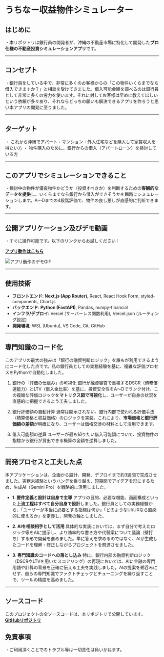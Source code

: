 # うちなー収益物件シミュレーター

## はじめに
・本リポジトリは銀行員の開発者が、沖縄の不動産市場に特化して開発した**プロ仕様の不動産投資シミュレーションアプリ**です。

---
## コンセプト
・銀行員をしている中で、非常に多くのお客様からの「この物件いくらまでなら借入できますか？」と相談を受けてきました。借入可能金額を調べるのは銀行員として非常に多くの労力を使います。それに対してお客様は早めに教えてほしいという依頼が多々あり、それならどっちの願いも解決できるアプリを作ろうと思い本アプリの開発に至りました。

---
## ターゲット
・ これから沖縄でアパート・マンション・外人住宅などを購入して家賃収入を得たい方
・ 物件購入のために、銀行からの借入（アパートローン）を検討している方

---
## このアプリでシミュレーションできること
・検討中の物件が優良物件かどうか（投資すべきか）を判断するための**客観的なデータを提供**し、いくらまでなら銀行から借入ができそうかを瞬時にシミュレーションします。A～Dまでの4段階評価で、物件の良し悪しが直感的に判断できます。

---
## 公開アプリケーション及びデモ動画

・すぐに操作可能です。以下のリンクからお試しください！

**[アプリ動作はこちら](https://uchina-investment-sim-te39-git-main-ks-projects-b391e0c2.vercel.app/)**

![アプリ動作のデモGIF](demo.gif)

---
##  使用技術

* **フロントエンド**: **Next.js (App Router)**, React, React Hook Form, styled-components, Chart.js
* **バックエンド**: **Python (FastAPI)**, Pandas, numpy-financial
* **インフラ/デプロイ**: Vercel (サーバーレス関数利用), Vercel.json (ルーティング設定)
* **開発環境**: WSL (Ubuntu), VS Code, Git, GitHub

---
## 専門知識のコード化

このアプリの最大の強みは「銀行の融資判断ロジック」を誰もが利用できるようにコード化した点です。私の銀行員としての実務経験を基に、複雑な評価プロセスをPythonで自動化しました。

1. 銀行の「評価の仕組み」の可視化
銀行が融資審査で重視するDSCR（債務償還能力）とLTV（借入金比率）を基に、投資安全性をA〜Dでランク付け。この複雑な評価ロジックを**マトリクス図で可視化**し、ユーザーが自身の状況を直感的に把握できるよう工夫しました。

2. 銀行評価額の自動計算
通常は開示されない、銀行内部で使われる評価手法（積算価格と収益価格）のロジックを実装。これにより、**市場価格と銀行評価額の差額**が明確になり、ユーザーは価格交渉の材料として活用できます。

3. 借入可能額の逆算
ユーザーが最も知りたい借入可能額について、投資物件の指標から銀行が貸出できる概算の金額を逆算しました。

---
## 開発プロセスと工夫した点

本アプリケーションは、企画から設計、開発、デプロイまで約3週間で完成させました。実務未経験というハンデを乗り越え、短期間でアイデアを形にするため、生成AI（Gemini Pro）を戦略的に活用しました。

* **1. 要件定義と設計は自身で主導**
    アプリの目的、必要な機能、画面構成といった**上流工程はすべて自分自身で設計**しました。銀行員としての実務経験から、「ユーザーが本当に必要とする指標は何か」「どのようなUI/UXなら直感的に使えるか」を定義し、開発の軸としました。

* **2. AIを相談相手として活用**
    具体的な実装においては、まず自分で考えたロジック等をAIに提示し、より効率的な書き方や代替案について議論（壁打ち）する形で開発を進めました。単に答えを求めるのではなく、AIが生成したコードを理解・修正しながらプロジェクトを前進させました。

* **3. 専門知識のコードへの落とし込み**
    特に、銀行内部の融資判断ロジック（DSCRやLTVを用いたスコアリング）の再現においては、AIに金融の専門用語や計算の背景を正確に伝える工夫を実践しました。AIの提案を鵜呑みにせず、自らの専門知識でファクトチェックとチューニングを繰り返すことで、ツールの精度を高めました。

---
## ソースコード

このプロジェクトの全ソースコードは、本リポジトリで公開しています。
[**GitHubリポジトリ**](https://github.com/k213009/uchina-investment-sim)

## 免責事項
・ご利用頂くことでのトラブル等は一切責任は負いかねます。